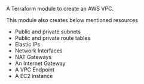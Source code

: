 
A Terraform module to create an AWS VPC.

This module also creates below mentioned resources

- Public and private subnets
- Public and private route tables
- Elastic IPs
- Network Interfaces
- NAT Gateways
- An Internet Gateway
- A VPC Endpoint
- A EC2 instance
